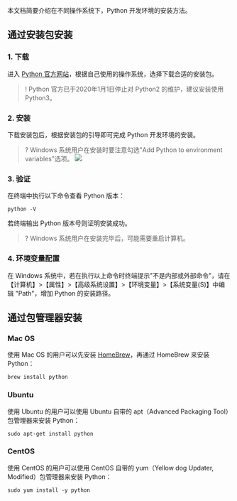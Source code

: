 本文档简要介绍在不同操作系统下，Python 开发环境的安装方法。

## 通过安装包安装

### 1. 下载
进入 [Python 官方网站](https://www.python.org/downloads/)，根据自己使用的操作系统，选择下载合适的安装包。

>! Python 官方已于2020年1月1日停止对 Python2 的维护，建议安装使用 Python3。

### 2. 安装
下载安装包后，根据安装包的引导即可完成 Python 开发环境的安装。

>? Windows 系统用户在安装时要注意勾选"Add Python to environment variables"选项。
> ![](https://main.qcloudimg.com/raw/bd52e448e3ba0e8171b5a37b31caadb8.png)

### 3. 验证
在终端中执行以下命令查看 Python 版本：
```shell
python -V
```
若终端输出 Python 版本号则证明安装成功。

>? Windows 系统用户在安装完毕后，可能需要重启计算机。

### 4. 环境变量配置
在 Windows 系统中，若在执行以上命令时终端提示"不是内部或外部命令"，请在【计算机】>【属性】>【高级系统设置】>【环境变量】>【系统变量(S)】中编辑 "Path"，增加 Python 的安装路径。

## 通过包管理器安装

### Mac OS
使用 Mac OS 的用户可以先安装 [HomeBrew](https://brew.sh/index_zh-cn)，再通过 HomeBrew 来安装 Python：
```shell
brew install python
```

### Ubuntu
使用 Ubuntu 的用户可以使用 Ubuntu 自带的 apt（Advanced Packaging Tool）包管理器来安装 Python：
```shell
sudo apt-get install python
```

### CentOS
使用 CentOS 的用户可以使用 CentOS 自带的 yum（Yellow dog Updater, Modified）包管理器来安装 Python：
```shell
sudo yum install -y python
```
